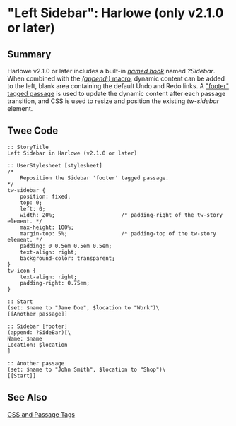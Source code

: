 # "Left Sidebar": Harlowe (only v2.1.0 or later)

## Summary

Harlowe v2.1.0 or later includes a built-in [*named hook*](https://twine2.neocities.org/#markup_named-hook) named *?Sidebar*. When combined with the [*(append:)* macro](https://twine2.neocities.org/#macro_append), dynamic content can be added to the left, blank area containing the default Undo and Redo links. A ["footer" tagged passage](https://twine2.neocities.org/#passagetag_footer) is used to update the dynamic content after each passage transition, and CSS is used to resize and position the existing *tw-sidebar* element.

## Twee Code

```
:: StoryTitle
Left Sidebar in Harlowe (v2.1.0 or later)

:: UserStylesheet [stylesheet]
/*
	Reposition the Sidebar 'footer' tagged passage.
*/
tw-sidebar {
	position: fixed;
	top: 0;
	left: 0;
	width: 20%;						/* padding-right of the tw-story element. */
	max-height: 100%;
	margin-top: 5%;					/* padding-top of the tw-story element. */
	padding: 0 0.5em 0.5em 0.5em;
	text-align: right;
	background-color: transparent;
}
tw-icon {
	text-align: right;
	padding-right: 0.75em;
}

:: Start
(set: $name to "Jane Doe", $location to "Work")\
[[Another passage]]

:: Sidebar [footer]
(append: ?SideBar)[\
Name: $name
Location: $location
]

:: Another passage
(set: $name to "John Smith", $location to "Shop")\
[[Start]]
```

## See Also

[CSS and Passage Tags](../../passagetags/harlowe/harlowe_passagetags.md)
